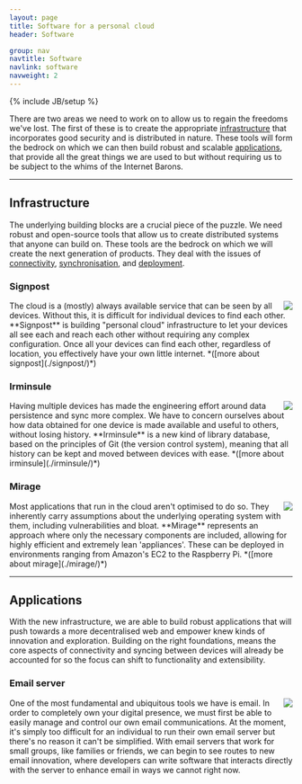 ```yaml
---
layout: page
title: Software for a personal cloud
header: Software

group: nav
navtitle: Software
navlink: software
navweight: 2
---
```

{% include JB/setup %}

There are two areas we need to work on to allow us to regain the freedoms 
we've lost.  The first of these is to create the appropriate 
[infrastructure](#infrastructure) that incorporates good security and is 
distributed in nature.  These tools will form the bedrock on which we can 
then build robust and scalable [applications](#applications), that provide 
all the great things we are used to but without requiring us to be subject 
to the whims of the Internet Barons.

<!-- siren servers and our faustian bargain -->
----

## Infrastructure

The underlying building blocks are a crucial piece of the puzzle.  We need 
robust and open-source tools that allow us to create distributed systems 
that anyone can build on.  These tools are the bedrock on which we will 
create the next generation of products.  They deal with the issues of 
[connectivity](#signpost), [synchronisation](#irminsule), and 
[deployment](#mirage).

### Signpost

<img style="float:right;" src="/images/networked-devices-thumb.png">
The cloud is a (mostly) always available service that can be seen by
all devices. Without this, it is difficult for individual devices to
find each other.  **Signpost** is building "personal cloud" infrastructure to let your devices all see each and reach each other without requiring 
any complex configuration.  Once all your devices can find each other, 
regardless of location, you effectively have your own little internet.  
*([more about signpost](./signpost/)*)

### Irminsule

<img style="float:right;"  src="/images/tree_of_digital_life-thumb.png">
Having multiple devices has made the engineering effort around data 
persistence and sync more complex.  We have to concern ourselves about how 
data obtained for one device is made available and useful to others, without 
losing history.  **Irminsule** is a new kind of library database, based on 
the principles of Git (the version control system), meaning that all history 
can be kept and moved between devices with ease.  
*([more about irminsule](./irminsule/)*)

### Mirage

<img style="float:right;" src="/images/gear-cloud-thumb.png">
Most applications that run in the cloud aren't optimised to do so.  They 
inherently carry assumptions about the underlying operating system with 
them, including vulnerabilities and bloat.  **Mirage** represents an 
approach where only the necessary components are included, allowing for 
highly efficient and extremely lean 'appliances'.  These can be deployed in 
environments ranging from Amazon's EC2 to the Raspberry Pi.  
*([more about mirage](./mirage/)*)

----

## Applications

With the new infrastructure, we are able to build robust applications that 
will push towards a more decentralised web and empower knew kinds of 
innovation and exploration.  Building on the right foundations, means the 
core aspects of connectivity and syncing between devices will already be 
accounted for so the focus can shift to functionality and extensibility.

### Email server

<img style="float:right;" src="/images/mail-thumb.png">
One of the most fundamental and ubiquitous tools we have is email.  In order 
to completely own your digital presence, we must first be able to easily 
manage and control our own email communications. 
At the moment, it's simply too difficult for an individual to 
run their own email server but there's no reason it can't be simplified. 
With email servers that work for small groups, like families or friends, we 
can begin to see routes to new email innovation, where developers can write 
software that interacts directly with the server to enhance email in ways we 
cannot right now.
